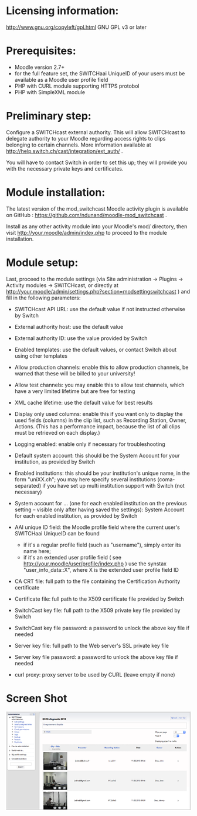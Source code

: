 
# Licensing information:

http://www.gnu.org/copyleft/gpl.html GNU GPL v3 or later


# Prerequisites:

 - Moodle version 2.7+
 - for the full feature set, the SWITCHaai UniqueID of your users must be available as a Moodle user profile field
 - PHP with CURL module supporting HTTPS protobol
 - PHP with SimpleXML module


# Preliminary step:

Configure a SWITCHcast external authority. This will allow SWITCHcast to delegate authority to your Moodle regarding access rights to clips belonging to certain channels. More information available at http://help.switch.ch/cast/integration/ext_auth/ .

You will have to contact Switch in order to set this up; they will provide you with the necessary private keys and certificates.


# Module installation:

The latest version of the mod_switchcast Moodle activity plugin is available on GitHub : https://github.com/ndunand/moodle-mod_switchcast .

Install as any other activity module into your Moodle's mod/ directory, then visit http://your.moodle/admin/index.php to proceed to the module installation.


# Module setup:

Last, proceed to the module settings (via Site administration -> Plugins -> Activity modules -> SWITCHcast, or directly at http://your.moodle/admin/settings.php?section=modsettingswitchcast ) and fill in the following parameters:

 - SWITCHcast API URL: use the default value if not instructed otherwise by Switch

 - External authority host: use the default value

 - External authority ID: use the value provided by Switch

 - Enabled templates: use the default values, or contact Switch about using other templates

 - Allow production channels: enable this to allow production channels, be warned that these will be billed to your university!

 - Allow test channels: you may enable this to allow test channels, which have a very limited lifetime but are free for testing

 - XML cache lifetime: use the default value for best results

 - Display only used columns: enable this if you want only to display the used fields (columns) in the clip list, such as Recording Station, Owner, Actions. (This has a performance impact, because the list of all clips must be retrieved on each display.)

 - Logging enabled: enable only if necessary for troubleshooting

 - Default system account: this should be the System Account for your institution, as provided by Switch

 - Enabled institutions: this should be your institution's unique name, in the form "uniXX.ch"; you may here specify several institutions (coma-separated) if you have set up multi institution support with Switch (not necessary)

 - System account for ... (one for each enabled institution on the previous setting – visible only after having saved the settings): System Account for each enabled institution, as provided by Switch

 - AAI unique ID field: the Moodle profile field where the current user's SWITCHaai UniqueID can be found
   - if it's a regular profile field (such as "username"), simply enter its name here;
   - if it's an extended user profile field ( see http://your.moodle/user/profile/index.php ) use the synstax "user_info_data::X", where X is the extended user profile field ID

 - CA CRT file: full path to the file containing the Certification Authority certificate

 - Certificate file: full path to the X509 certificate file provided by Switch

 - SwitchCast key file: full path to the X509 private key file provided by Switch

 - SwitchCast key file password: a password to unlock the above key file if needed

 - Server key file: full path to the Web server's SSL private key file

 - Server key file password: a password to unlock the above key file if needed

 - curl proxy: proxy server to be used by CURL (leave empty if none)


# Screen Shot

![image](https://raw.githubusercontent.com/ndunand/moodle-mod_switchcast/master/screenshot.png)

